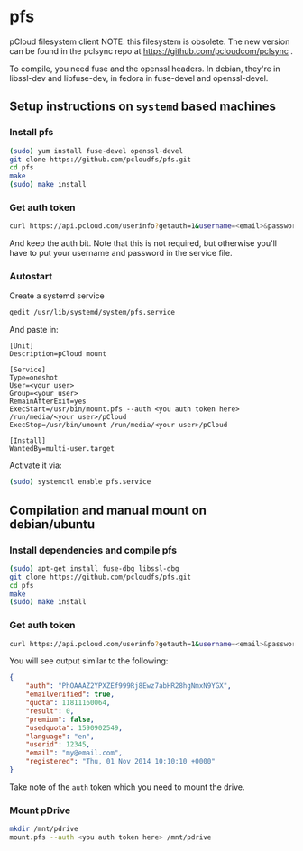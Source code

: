 pfs
===

pCloud filesystem client
NOTE: this filesystem is obsolete. The new version can be found in the
pclsync repo at https://github.com/pcloudcom/pclsync .

To compile, you need fuse and the openssl headers. In debian,
they're in libssl-dev and libfuse-dev, in fedora in fuse-devel and
openssl-devel.

## Setup instructions on `systemd` based machines

### Install pfs

```sh
(sudo) yum install fuse-devel openssl-devel
git clone https://github.com/pcloudfs/pfs.git
cd pfs
make
(sudo) make install
```

### Get auth token

```sh 
curl https://api.pcloud.com/userinfo?getauth=1&username=<email>&password=<password>
```

And keep the auth bit.
Note that this is not required, but otherwise you'll have to put your username
and password in the service file.

### Autostart

Create a systemd service

```sh
gedit /usr/lib/systemd/system/pfs.service
```

And paste in:

```
[Unit]
Description=pCloud mount

[Service]
Type=oneshot
User=<your user>
Group=<your user>
RemainAfterExit=yes
ExecStart=/usr/bin/mount.pfs --auth <you auth token here> /run/media/<your user>/pCloud
ExecStop=/usr/bin/umount /run/media/<your user>/pCloud

[Install]
WantedBy=multi-user.target
```

Activate it via:

```sh
(sudo) systemctl enable pfs.service
```


## Compilation and manual mount on debian/ubuntu


### Install dependencies and compile pfs
```sh
(sudo) apt-get install fuse-dbg libssl-dbg
git clone https://github.com/pcloudfs/pfs.git
cd pfs
make
(sudo) make install
```

### Get auth token

```sh 
curl https://api.pcloud.com/userinfo?getauth=1&username=<email>&password=<password>
```

You will see output similar to the following:
````json
{
	"auth": "PhOAAAZ2YPXZEf999Rj8Ewz7abHR28hgNmxN9YGX",
	"emailverified": true,
	"quota": 11811160064,
	"result": 0,
	"premium": false,
	"usedquota": 1590902549,
	"language": "en",
	"userid": 12345,
	"email": "my@email.com",
	"registered": "Thu, 01 Nov 2014 10:10:10 +0000"
}
````

Take note of the `auth` token which you need to mount the drive.

### Mount pDrive

```sh
mkdir /mnt/pdrive
mount.pfs --auth <you auth token here> /mnt/pdrive
```
